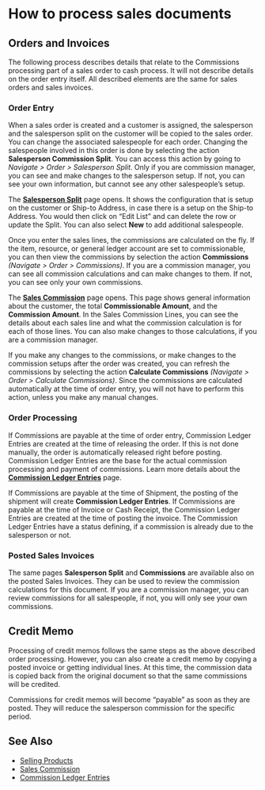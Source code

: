 # How to process sales documents

## Orders and Invoices

The following process describes details that relate to the Commissions processing part of a sales order to cash process. It will not describe details on the order entry itself. All described elements are the same for sales orders and sales invoices.

### Order Entry

When a sales order is created and a customer is assigned, the salesperson and the salesperson split on the customer will be copied to the sales order. You can change the associated salespeople for each order. Changing the salespeople involved in this order is done by selecting the action **Salesperson Commission Split**. You can access this action by going to *Navigate > Order > Salesperson Split*. Only if you are commission manager, you can see and make changes to the salesperson setup. If not, you can see your own information, but cannot see any other salespeople’s setup.

The [**Salesperson Split**](page-commission-salesperson-split.md) page opens. It shows the configuration that is setup on the customer or Ship-to Address, in case there is a setup on the Ship-to Address. You would then click on “Edit List” and can delete the row or update the Split. You can also select **New** to add additional salespeople.

Once you enter the sales lines, the commissions are calculated on the fly. If the item, resource, or general ledger account are set to commissionable, you can then view the commissions by selection the action **Commissions** *(Navigate > Order > Commissions)*. If you are a commission manager, you can see all commission calculations and can make changes to them. If not, you can see only your own commissions.

The [**Sales Commission**](page-commission-sales-commission.md) page opens. This page shows general information about the customer, the total **Commissionable Amount**, and the **Commission Amount**. In the Sales Commission Lines, you can see the details about each sales line and what the commission calculation is for each of those lines. You can also make changes to those calculations, if you are a commission manager.

If you make any changes to the commissions, or make changes to the commission setups after the order was created, you can refresh the commissions by selecting the action **Calculate Commissions** *(Navigate > Order > Calculate Commissions)*. Since the commissions are calculated automatically at the time of order entry, you will not have to perform this action, unless you make any manual changes.

### Order Processing

If Commissions are payable at the time of order entry, Commission Ledger Entries are created at the time of releasing the order. If this is not done manually, the order is automatically released right before posting. Commission Ledger Entries are the base for the actual commission processing and payment of commissions. Learn more details about the [**Commission Ledger Entries**](page-commission-ledger-entries.md) page.

If Commissions are payable at the time of Shipment, the posting of the shipment will create **Commission Ledger Entries**. If Commissions are payable at the time of Invoice or Cash Receipt, the Commission Ledger Entries are created at the time of posting the invoice. The Commission Ledger Entries have a status defining, if a commission is already due to the salesperson or not.

### Posted Sales Invoices

The same pages **Salesperson Split** and **Commissions** are available also on the posted Sales Invoices. They can be used to review the commission calculations for this document. If you are a commission manager, you can review commissions for all salespeople, if not, you will only see your own commissions.

## Credit Memo

Processing of credit memos follows the same steps as the above described order processing. However, you can also create a credit memo by copying a posted invoice or getting individual lines. At this time, the commission data is copied back from the original document so that the same commissions will be credited.

Commissions for credit memos will become “payable” as soon as they are posted. They will reduce the salesperson commission for the specific period.

## See Also

- [Selling Products](https://docs.microsoft.com/en-us/dynamics365/business-central/sales-how-sell-products)
- [Sales Commission](page-commission-sales-commission.md)
- [Commission Ledger Entries](page-commission-ledger-entries.md)
